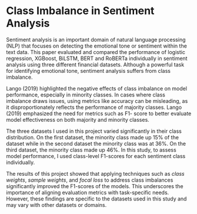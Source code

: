 # Class Imbalance in Sentiment Analysis

Sentiment analysis is an important domain of natural language processing (NLP) that focuses on detecting the emotional tone or sentiment within the text data. This paper evaluated and compared the performance of logistic regression, XGBoost, BiLSTM, BERT and RoBERTa individually in sentiment analysis using three different financial datasets. Although a powerful task for identifying emotional tone, sentiment analysis suffers from class imbalance. 

Lango (2019) highlighted the negative effects of class imbalance on model performance, especially in minority classes. In cases where class imbalance draws issues, using metrics like accuracy can be misleading, as it disproportionately reflects the performance of majority classes. Lango (2019) emphasized the need for metrics such as F1- score to better evaluate model effectiveness on both majority and minority classes. 

The three datasets I used in this project varied significantly in their class distribution. On the first dataset, the minority class made up 15% of the dataset while in the second dataset the minority class was at 36%. On the third dataset, the minority class made up 46%. In this study, to assess model performance, I used class-level F1-scores for each sentiment class individually. 

The results of this project showed that applying techniques such as *class weights*, *sample weights*, and *focal loss* to address class imbalances significantly improved the F1-scores of the models. This underscores the importance of aligning evaluation metrics with task-specific needs. However, these findings are specific to the datasets used in this study and may vary with other datasets or domains.
